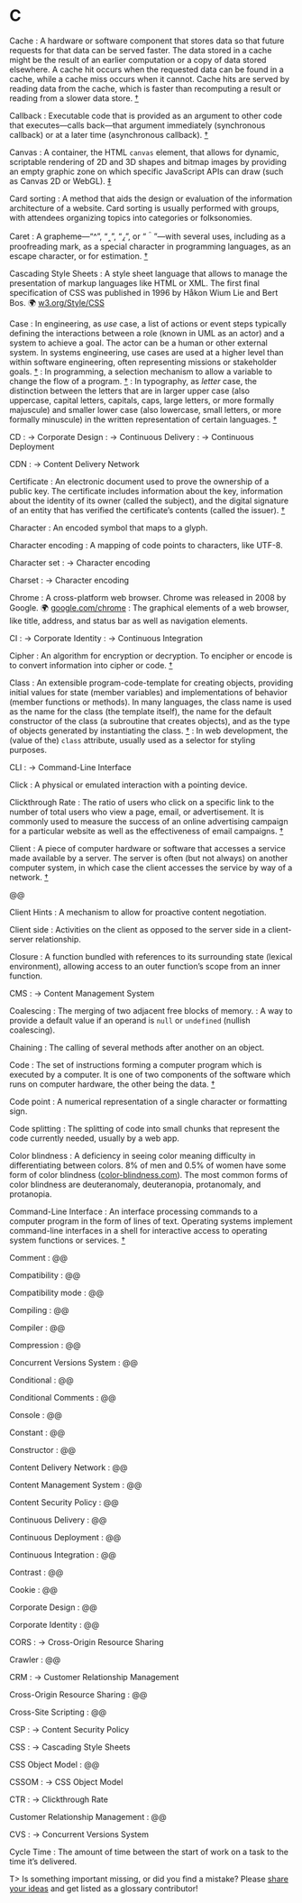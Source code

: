 # C

Cache
: A hardware or software component that stores data so that future requests for that data can be served faster. The data stored in a cache might be the result of an earlier computation or a copy of data stored elsewhere. A cache hit occurs when the requested data can be found in a cache, while a cache miss occurs when it cannot. Cache hits are served by reading data from the cache, which is faster than recomputing a result or reading from a slower data store.&nbsp;[†](#w-cache)

Callback
: Executable code that is provided as an argument to other code that executes—calls back—that argument immediately (synchronous callback) or at a later time (asynchronous callback).&nbsp;[†](#w-callback)

Canvas
: A container, the HTML `canvas` element, that allows for dynamic, scriptable rendering of 2D and 3D shapes and bitmap images by providing an empty graphic zone on which specific JavaScript APIs can draw (such as Canvas 2D or WebGL).&nbsp;[‡](#m-canvas)

Card sorting
: A method that aids the design or evaluation of the information architecture of a website. Card sorting is usually performed with groups, with attendees organizing topics into categories or folksonomies.

Caret
: A grapheme—“^”, “‸”, “⁁”, or “＾”—with several uses, including as a proofreading mark, as a special character in programming languages, as an escape character, or for estimation.&nbsp;[†](#w-caret)

Cascading Style Sheets
: A style sheet language that allows to manage the presentation of markup languages like HTML or XML. The first final specification of CSS was published in 1996 by Håkon Wium Lie and Bert Bos. 🌍&nbsp;[w3.org/Style/CSS](https://www.w3.org/Style/CSS/)

Case
: In engineering, as _use_ case, a list of actions or event steps typically defining the interactions between a role (known in UML as an actor) and a system to achieve a goal. The actor can be a human or other external system. In systems engineering, use cases are used at a higher level than within software engineering, often representing missions or stakeholder goals.&nbsp;[†](#w-case-engineering)
: In programming, a selection mechanism to allow a variable to change the flow of a program.&nbsp;[†](#w-case-programming)
: In typography, as _letter_ case, the distinction between the letters that are in larger upper case (also uppercase, capital letters, capitals, caps, large letters, or more formally majuscule) and smaller lower case (also lowercase, small letters, or more formally minuscule) in the written representation of certain languages.&nbsp;[†](#w-case-typography)

CD
: → Corporate Design
: → Continuous Delivery
: → Continuous Deployment

CDN
: → Content Delivery Network

Certificate
: An electronic document used to prove the ownership of a public key. The certificate includes information about the key, information about the identity of its owner (called the subject), and the digital signature of an entity that has verified the certificate’s contents (called the issuer).&nbsp;[†](#w-certificate) 

Character
: An encoded symbol that maps to a glyph.

Character encoding
: A mapping of code points to characters, like UTF-8.

Character set
: → Character encoding

Charset
: → Character encoding

Chrome
: A cross-platform web browser. Chrome was released in 2008 by Google. 🌍&nbsp;[google.com/chrome](https://www.google.com/chrome/)
: The graphical elements of a web browser, like title, address, and status bar as well as navigation elements.

CI
: → Corporate Identity
: → Continuous Integration

Cipher
: An algorithm for encryption or decryption. To encipher or encode is to convert information into cipher or code.&nbsp;[†](#w-cipher)

Class
: An extensible program-code-template for creating objects, providing initial values for state (member variables) and implementations of behavior (member functions or methods). In many languages, the class name is used as the name for the class (the template itself), the name for the default constructor of the class (a subroutine that creates objects), and as the type of objects generated by instantiating the class.&nbsp;[†](#w-class)
: In web development, the (value of the) `class` attribute, usually used as a selector for styling purposes. 

CLI
: → Command-Line Interface

Click
: A physical or emulated interaction with a pointing device.

Clickthrough Rate
: The ratio of users who click on a specific link to the number of total users who view a page, email, or advertisement. It is commonly used to measure the success of an online advertising campaign for a particular website as well as the effectiveness of email campaigns.&nbsp;[†](#w-ctr)

Client
: A piece of computer hardware or software that accesses a service made available by a server. The server is often (but not always) on another computer system, in which case the client accesses the service by way of a network.&nbsp;[†](#w-client)

@@

Client Hints
: A mechanism to allow for proactive content negotiation. 

Client side
: Activities on the client as opposed to the server side in a client-server relationship. 

Closure
: A function bundled with references to its surrounding state (lexical environment), allowing access to an outer function’s scope from an inner function.

CMS
: → Content Management System

Coalescing
: The merging of two adjacent free blocks of memory.
: A way to provide a default value if an operand is `null` or `undefined` (nullish coalescing). 

Chaining
: The calling of several methods after another on an object.

Code
: The set of instructions forming a computer program which is executed by a computer. It is one of two components of the software which runs on computer hardware, the other being the data.&nbsp;[†](#w-code)

Code point
: A numerical representation of a single character or formatting sign.

Code splitting
: The splitting of code into small chunks that represent the code currently needed, usually by a web app.

Color blindness
: A deficiency in seeing color meaning difficulty in differentiating between colors. 8% of men and 0.5% of women have some form of color blindness ([color-blindness.com](https://www.color-blindness.com/types-of-color-blindness/)). The most common forms of color blindness are deuteranomaly, deuteranopia, protanomaly, and protanopia. 

Command-Line Interface
: An interface processing commands to a computer program in the form of lines of text. Operating systems implement command-line interfaces in a shell for interactive access to operating system functions or services.&nbsp;[†](#w-cli)

Comment
: @@

Compatibility
: @@

Compatibility mode
: @@

Compiling
: @@

Compiler
: @@

Compression
: @@

Concurrent Versions System
: @@

Conditional
: @@

Conditional Comments
: @@

Console
: @@

Constant
: @@

Constructor
: @@

Content Delivery Network
: @@

Content Management System
: @@

Content Security Policy
: @@

Continuous Delivery
: @@

Continuous Deployment
: @@

Continuous Integration
: @@

Contrast
: @@

Cookie
: @@

Corporate Design
: @@

Corporate Identity
: @@

CORS
: → Cross-Origin Resource Sharing

Crawler
: @@

CRM
: → Customer Relationship Management

Cross-Origin Resource Sharing
: @@

Cross-Site Scripting
: @@

CSP
: → Content Security Policy

CSS
: → Cascading Style Sheets

CSS Object Model
: @@

CSSOM
: → CSS Object Model

CTR
: → Clickthrough Rate

Customer Relationship Management
: @@

CVS
: → Concurrent Versions System

Cycle Time
: The amount of time between the start of work on a task to the time it’s delivered.

T> Is something important missing, or did you find a mistake? Please [share your ideas](https://github.com/j9t/web-development-glossary/blob/master/manuscript/c.md) and get listed as a glossary contributor!